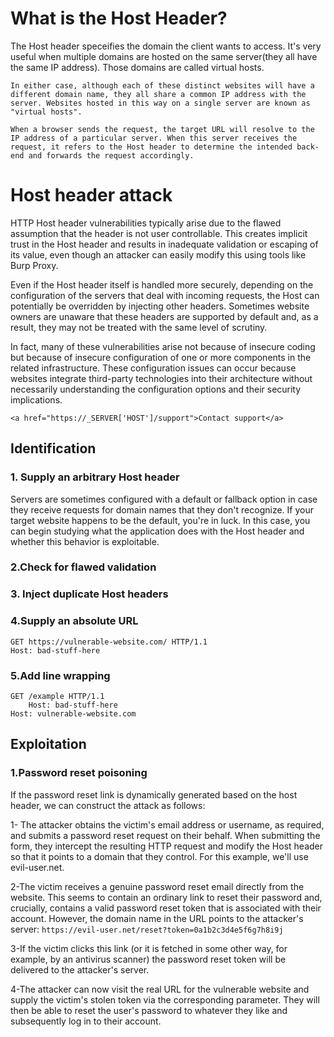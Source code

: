 # What is the Host Header?

The Host header speceifies the domain the client wants to access.
It's very useful when multiple domains are hosted on the same server(they all have the same IP address).
Those domains are called virtual hosts.

```In either case, although each of these distinct websites will have a different domain name, they all share a common IP address with the server. Websites hosted in this way on a single server are known as "virtual hosts". ```

```When a browser sends the request, the target URL will resolve to the IP address of a particular server. When this server receives the request, it refers to the Host header to determine the intended back-end and forwards the request accordingly. ```

# Host header attack
HTTP Host header vulnerabilities typically arise due to the flawed assumption that the header is not user controllable. This creates implicit trust in the Host header and results in inadequate validation or escaping of its value, even though an attacker can easily modify this using tools like Burp Proxy. 

Even if the Host header itself is handled more securely, depending on the configuration of the servers that deal with incoming requests, the Host can potentially be overridden by injecting other headers. Sometimes website owners are unaware that these headers are supported by default and, as a result, they may not be treated with the same level of scrutiny.

In fact, many of these vulnerabilities arise not because of insecure coding but because of insecure configuration of one or more components in the related infrastructure. These configuration issues can occur because websites integrate third-party technologies into their architecture without necessarily understanding the configuration options and their security implications. 

```<a href="https://_SERVER['HOST']/support">Contact support</a>```

## Identification
### 1. Supply an arbitrary Host header
Servers are sometimes configured with a default or fallback option in case they receive requests for domain names that they don't recognize. If your target website happens to be the default, you're in luck. In this case, you can begin studying what the application does with the Host header and whether this behavior is exploitable. 

### 2.Check for flawed validation
### 3. Inject duplicate Host headers
### 4.Supply an absolute URL 
```
GET https://vulnerable-website.com/ HTTP/1.1
Host: bad-stuff-here
```

### 5.Add line wrapping
```
GET /example HTTP/1.1
    Host: bad-stuff-here
Host: vulnerable-website.com
```

## Exploitation

### 1.Password reset poisoning
If the password reset link is dynamically generated based on the host header, we can construct the attack as follows:

1- The attacker obtains the victim's email address or username, as required, and submits a password reset request on their behalf. When submitting the form, they intercept the resulting HTTP request and modify the Host header so that it points to a domain that they control. For this example, we'll use evil-user.net.

2-The victim receives a genuine password reset email directly from the website. This seems to contain an ordinary link to reset their password and, crucially, contains a valid password reset token that is associated with their account. However, the domain name in the URL points to the attacker's server: ```https://evil-user.net/reset?token=0a1b2c3d4e5f6g7h8i9j```
    
3-If the victim clicks this link (or it is fetched in some other way, for example, by an antivirus scanner) the password reset token will be delivered to the attacker's server.

4-The attacker can now visit the real URL for the vulnerable website and supply the victim's stolen token via the corresponding parameter. They will then be able to reset the user's password to whatever they like and subsequently log in to their account.

